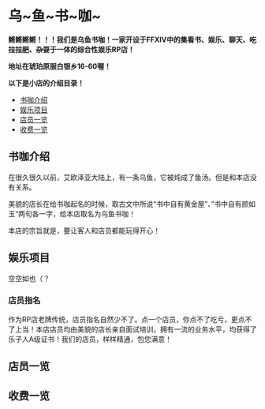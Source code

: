 # 乌\~鱼\~书\~咖~
**鳉鳉鳉鳉！！！我们是乌鱼书咖！一家开设于FFXIV中的集看书、娱乐、聊天、~~吃拉拉肥~~、~~杂耍~~于一体的综合性娱乐RP店！**

**地址在琥珀原服白银乡16-60喔！**

**以下是小店的介绍目录！**

* [书咖介绍](#书咖介绍)
* [娱乐项目](#娱乐项目)
* [店员一览](#店员一览)
* [收费一览](#收费一览)


## 书咖介绍

在很久很久以前，艾欧泽亚大陆上，有一条乌鱼，它被炖成了鱼汤。但是和本店没有关系。

美貌的店长在给书咖起名的时候，取古文中所说“书中自有黄金屋”、”书中自有颜如玉“两句各一字，给本店取名为乌鱼书咖！

本店的宗旨就是，要让客人和店员都能玩得开心！

## 娱乐项目

空空如也（？

### 店员指名

作为RP店老牌传统，店员指名自然少不了。点一个店员，你点不了吃亏，更点不了上当！本店店员均由美貌的店长亲自面试培训，拥有一流的业务水平，均获得了乐子人A级证书！我们的店员，样样精通，包您满意！



## 店员一览

## 收费一览

